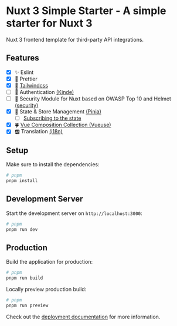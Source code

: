 # Nuxt 3 Simple Starter - A simple starter for Nuxt 3

Nuxt 3 frontend template for third-party API integrations.

## Features

- [x] ✨ Eslint
- [x] 🧹 Prettier
- [x] 🌊 [Tailwindcss](https://tailwindcss.nuxt.dev/)
- [ ] 🔐 Authentication [(Kinde)](https://kinde.com/docs/developer-tools/nuxt-module/?utm_source=nuxt.com&utm_medium=aside-module&utm_campaign=nuxt.com)
- [ ] 🚀 Security Module for Nuxt based on OWASP Top 10 and Helmet [(security)](https://nuxt-security.vercel.app/?utm_source=nuxt.com&utm_medium=aside-module&utm_campaign=nuxt.com)
- [x] 🍍 State & Store Management [(Pinia)](https://pinia.vuejs.org/)
  - [ ] [Subscribing to the state](https://pinia.vuejs.org/core-concepts/state.html#Subscribing-to-the-state)
- [x] 🍀 [Vue Composition Collection (Vueuse)](https://vueuse.org/)
- [x] 🆎 Translation [(i18n)](https://v8.i18n.nuxtjs.org/)

## Setup

Make sure to install the dependencies:

```bash
# pnpm
pnpm install
```

## Development Server

Start the development server on `http://localhost:3000`:

```bash
# pnpm
pnpm run dev
```

## Production

Build the application for production:

```bash
# pnpm
pnpm run build
```

Locally preview production build:

```bash
# pnpm
pnpm run preview
```

Check out the [deployment documentation](https://nuxt.com/docs/getting-started/deployment) for more information.

